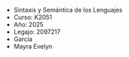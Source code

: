  - Sintaxis y Semántica de los Lenguajes
 - Curso: K2051
 - Año: 2025
 - Legajo: 2097217
 - Garcia
 - Mayra Evelyn
 
